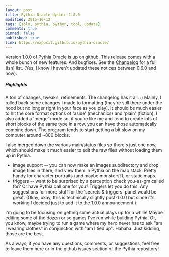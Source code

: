 ```yaml
---
layout: post
title: Pythia Oracle Update 1.0.0
modified: 2016-10-12
tags: [solo, pythia, python, tool, update]
comments: true
pinned: false
published: true
link: https://exposit.github.io/pythia-oracle/
---
```


Version 1.0.0 of [Pythia Oracle](https://exposit.github.io/pythia-oracle/) is up on github. This release comes with a whole bunch of new features. And bugfixes. See the [Changelog](https://github.com/exposit/pythia-oracle/blob/master/CHANGELOG.md) for a full (ish) list. (Yes, I know I haven't updated these notices between 0.6.0 and now).

<!--more-->

##### Highlights

A ton of changes, tweaks, refinements. The changelog has it all. :) Mainly, I rolled back some changes I made to formatting (they're still there under the hood but no longer right in your face as you play). It should be much easier to hit the core format options of 'aside' (mechanics) and 'plain' (fiction). I also added a 'merge' mode so, if you're like me and tend to create lots of short blocks of the same type in a row, you can have those automatically combine down. The program tends to start getting a bit slow on my computer around ~800 blocks.

I also merged down the various main/status files so there's just one now, which should make it much easier to edit the raw files without loading them up in Pythia.

* image support -- you can now make an images subdirectory and drop image files in there, and view them in Pythia on the map stack. Pretty handy for character portraits (and maybe monsters?), or static maps.
* triggers -- want to be surprised by a perception check you-as-gm called for? Or have Pythia call one for you? Triggers let you do this. Any suggestions for more stuff for the 'secrets & triggers' panel would be great. (Okay, okay, this is technically slightly post-1.0.0 but since it's working I decided just to add it to the 1.0.0 announcement.)

I'm going to be focusing on getting some actual plays up for a while! Maybe editing some of the dozen or so games I've run while building Pythia. Or, you know, maybe trying to run a game where my hero never has to ask "am I wearing clothes" in conjunction with "am I tied up". Hahaha. Just kidding, those are the best.

As always, if you have any questions, comments, or suggestions, feel free to leave them here or in the github issues section of the Pythia repository!
